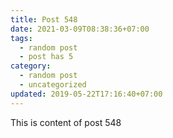 ```yaml
---
title: Post 548
date: 2021-03-09T08:38:36+07:00
tags:
  - random post
  - post has 5
category:
  - random post
  - uncategorized
updated: 2019-05-22T17:16:40+07:00
---
```

This is content of post 548